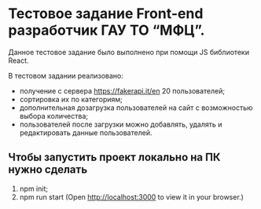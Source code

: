 # Тестовое задание Front-end разработчик ГАУ ТО “МФЦ”.

Данное тестовое задание было выполнено при помощи JS библиотеки React.

В тестовом задании реализовано: 
- получение с сервера https://fakerapi.it/en 20 пользователей;
- сортировка их по категориям;
- дополнительная дозагрузка пользователей на сайт с возможностью выбора количества;
- пользователей после загрузки можно добавлять, удалять и редактировать данные пользователей.

## Чтобы запустить проект локально на ПК нужно сделать

1. npm init;
2. npm run start (Open [http://localhost:3000](http://localhost:3000) to view it in your browser.)
